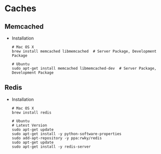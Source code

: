 # Caches

## Memcached

* Installation

  ```shell
  # Mac OS X
  brew install memcached libmemcached  # Server Package, Development Package

  # Ubuntu
  sudo apt-get install memcached libmemcached-dev  # Server Package, Development Package
  ```

## Redis

* Installation

  ```shell
  # Mac OS X
  brew install redis

  # Ubuntu
  # Latest Version
  sudo apt-get update
  sudo apt-get install -y python-software-properties
  sudo add-apt-repository -y ppa:rwky/redis
  sudo apt-get update
  sudo apt-get install -y redis-server
  ```